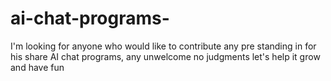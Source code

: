 # ai-chat-programs-
I'm looking for anyone who would like to contribute any pre standing in for his share AI chat programs, any unwelcome no judgments let's help it grow and have fun
